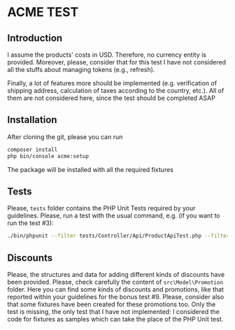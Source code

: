 ACME TEST
==========

## Introduction
I assume the products' costs in USD. Therefore, no currency entity is provided.
Moreover, please, consider that for this test I have not considered all the stuffs about managing tokens
(e.g., refresh).

Finally, a lot of features more should be implemented (e.g. verification of shipping address, calculation
of taxes according to the country, etc.). All of them are not considered here, since the test should be
completed ASAP

## Installation
After cloning the git, please you can run
```bash
composer install
php bin/console acme:setup
```
The package will be installed with all the required fixtures

## Tests
Please, `tests` folder contains the PHP Unit Tests required by your guidelines.
Please, run a test with the usual command, e.g. (if you want to run the test #3):
```bash
./bin/phpunit --filter tests/Controller/Api/ProductApiTest.php --filter testGetSingleProduct
```

## Discounts
Please, the structures and data for adding different kinds of discounts have been provided. Please, check
carefully the content of `src\Model\Promotion` folder. Here you can find some kinds of discounts and promotions,
like that reported within your guidelines for the bonus test #9.
Please, consider also that some fixtures have been created for these promotions too. Only the test is missing,
the only test that I have not implemented: I considered the code for fixtures as samples which can take the place
of the PHP Unit test.